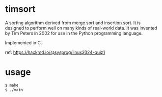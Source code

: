 # timsort

A sorting algorithm derived from merge sort and insertion sort. It is designed to perform well on many kinds of real-world data. It was invented by Tim Peters in 2002 for use in the Python programming language.

Implemented in C.

ref: https://hackmd.io/@sysprog/linux2024-quiz1

# usage

```bash
$ make
$ ./main
```
